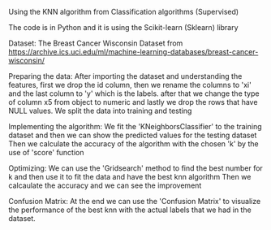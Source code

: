 Using the KNN algorithm from Classification algorithms (Supervised)

The code is in Python and it is using the Scikit-learn (Sklearn) library

Dataset: The Breast Cancer Wisconsin Dataset from https://archive.ics.uci.edu/ml/machine-learning-databases/breast-cancer-wisconsin/

Preparing the data: After importing the dataset and understanding the features, first we drop the id column, then we rename the columns to 'xi' and the last column to 'y' which is the labels.
after that we change the type of column x5 from object to numeric and lastly we drop the rows that have NULL values.
We split the data into training and testing

Implementing the algorithm: We fit the 'KNeighborsClassifier' to the training dataset and then we can show the predicted values for the testing dataset
Then we calculate the accuracy of the algorithm with the chosen 'k' by the use of 'score' function

Optimizing: We can use the 'Gridsearch' method to find the best number for k and then use it to fit the data and have the best knn algorithm
Then we calcaulate the accuracy and we can see the improvement

Confusion Matrix: At the end we can use the 'Confusion Matrix' to visualize the performance of the best knn with the actual labels that we had in the dataset.




